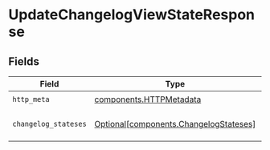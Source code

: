 # UpdateChangelogViewStateResponse


## Fields

| Field                                                                                  | Type                                                                                   | Required                                                                               | Description                                                                            |
| -------------------------------------------------------------------------------------- | -------------------------------------------------------------------------------------- | -------------------------------------------------------------------------------------- | -------------------------------------------------------------------------------------- |
| `http_meta`                                                                            | [components.HTTPMetadata](../../models/components/httpmetadata.md)                     | :heavy_check_mark:                                                                     | N/A                                                                                    |
| `changelog_stateses`                                                                   | [Optional[components.ChangelogStateses]](../../models/components/changelogstateses.md) | :heavy_minus_sign:                                                                     | a list of ChangelogState objects                                                       |